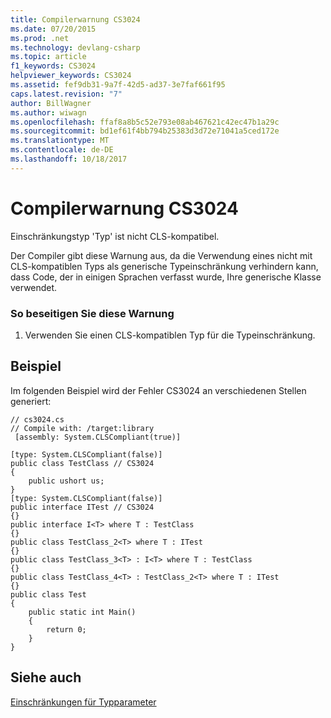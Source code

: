 ```yaml
---
title: Compilerwarnung CS3024
ms.date: 07/20/2015
ms.prod: .net
ms.technology: devlang-csharp
ms.topic: article
f1_keywords: CS3024
helpviewer_keywords: CS3024
ms.assetid: fef9db31-9a7f-42d5-ad37-3e7faf661f95
caps.latest.revision: "7"
author: BillWagner
ms.author: wiwagn
ms.openlocfilehash: ffaf8a8b5c52e793e08ab467621c42ec47b1a29c
ms.sourcegitcommit: bd1ef61f4bb794b25383d3d72e71041a5ced172e
ms.translationtype: MT
ms.contentlocale: de-DE
ms.lasthandoff: 10/18/2017
---
```

# <a name="compiler-warning-cs3024"></a>Compilerwarnung CS3024
Einschränkungstyp 'Typ' ist nicht CLS-kompatibel.  
  
 Der Compiler gibt diese Warnung aus, da die Verwendung eines nicht mit CLS-kompatiblen Typs als generische Typeinschränkung verhindern kann, dass Code, der in einigen Sprachen verfasst wurde, Ihre generische Klasse verwendet.  
  
### <a name="to-eliminate-this-warning"></a>So beseitigen Sie diese Warnung  
  
1.  Verwenden Sie einen CLS-kompatiblen Typ für die Typeinschränkung.  
  
## <a name="example"></a>Beispiel  
 Im folgenden Beispiel wird der Fehler CS3024 an verschiedenen Stellen generiert:  
  
```  
// cs3024.cs  
// Compile with: /target:library  
 [assembly: System.CLSCompliant(true)]  
  
[type: System.CLSCompliant(false)]  
public class TestClass // CS3024  
{  
    public ushort us;  
}  
[type: System.CLSCompliant(false)]  
public interface ITest // CS3024  
{}  
public interface I<T> where T : TestClass  
{}  
public class TestClass_2<T> where T : ITest  
{}  
public class TestClass_3<T> : I<T> where T : TestClass  
{}  
public class TestClass_4<T> : TestClass_2<T> where T : ITest  
{}  
public class Test  
{  
    public static int Main()  
    {  
        return 0;  
    }  
}  
```  
  
## <a name="see-also"></a>Siehe auch  
 [Einschränkungen für Typparameter](../../csharp/programming-guide/generics/constraints-on-type-parameters.md)
